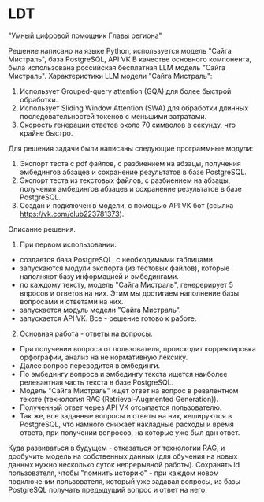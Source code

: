 # LDT
"Умный цифровой помощник Главы региона"

Решение написано на языке Python, используется модель "Сайга Мистраль", база PostgreSQL, API VK
В качестве основного компонента, была использована российская бесплатная LLM модель "Сайга Мистраль".
Характеристики LLM модели "Сайга Мистраль":
1. Использует Grouped-query attention (GQA) для более быстрой обработки.
2. Использует Sliding Window Attention (SWA) для обработки длинных последовательностей токенов с меньшими затратами.
3. Скорость генерации ответов около 70 символов в секунду, что крайне быстро.


Для решения задачи были написаны следующие программные модули:
1. Экспорт теста с pdf файлов, с разбиением на абзацы, получения эмбедингов абзацев и сохранение результатов в базе PostgreSQL.
2. Экспорт теста из текстовых файлов, с разбиением на абзацы, получения эмбедингов абзацев и сохранение результатов в базе PostgreSQL.
3. Создан и подключен в модели, с помощью API VK бот (ссылка https://vk.com/club223781373).

Описание решения.
1. При первом использовании:
- создается база PostgreSQL, с необходимыми таблицами.
- запускаются модули экспорта (из тестовых файлов), которые наполняют базу информацией и эмбедингами.
- по каждому тексту, модель "Сайга Мистраль", генерерирует 5 впросов и ответов на них. Этим мы достигаем наполнение базы вопросами и ответами на них.
- запускается модуль модели "Сайга Мистраль".
- запускается API VK.
Все - решение готово к работе.

2. Основная работа - ответы на вопросы.
- При получении вопроса от пользователя, происходит корректировка орфографии, анализ на не нормативную лексику.
- Далее вопрос переводится в эмбединги.
- По эмбедингу вопроса и эмбедингу текста ищется наиболее релевантная часть текста в базе PostgreSQL.
- Модель "Сайга Мистраль" ищет ответ на вопрос в ревалентном тексте (технология RAG (Retrieval-Augmented Generation)).
- Полученный ответ через API VK отсылается пользователю.
- Так же, все заданные вопросы и ответы на них, кешируются в PostgreSQL, что намного снижает накладные расходы и время ответа, при получении вопросов, на которые уже был дан ответ. 


Куда развиваться в будущем - отказаться от технологии RAG, и дообучить модель на собственных данных (для обучения на новых данных нужно несколько суток непрерывной работы).
Сохранять id пользователя, чтобы "помнить историю" - при каждом новом подключении пользователя, который уже задавал вопросы, из базы PostgreSQL получать предыдущий вопрос и ответ на него.
